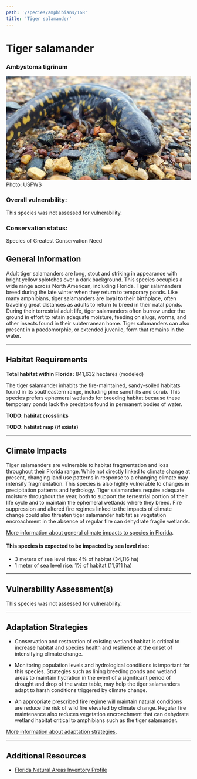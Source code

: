 ```yaml
---
path: '/species/amphibians/168'
title: 'Tiger salamander'
---
```


# Tiger salamander

### Ambystoma tigrinum

<div id="TopSection">

<div class="header-photo"><img src="168.jpg" alt="Photo for Tiger salamander"/>
<figcaption>Photo: USFWS</figcaption></div>

<div>

### Overall vulnerability:

This species was not assessed for vulnerability.

### Conservation status:

Species of Greatest Conservation Need

</div>
</div>

## General Information

Adult tiger salamanders are long, stout and striking in appearance with bright yellow splotches over a dark background.  This species occupies a wide range across North American, including Florida.  Tiger salamanders breed during the late winter when they return to temporary ponds.  Like many amphibians, tiger salamanders are loyal to their birthplace, often traveling great distances as adults to return to breed in their natal ponds.  During their terrestrial adult life, tiger salamanders often burrow under the ground in effort to retain adequate moisture, feeding on slugs, worms, and other insects found in their subterranean home.  Tiger salamanders can also present in a paedomorphic, or extended juvenile, form that remains in the water.

<hr />

## Habitat Requirements

**Total habitat within Florida:** 841,632 hectares (modeled)

The tiger salamander inhabits the fire-maintained, sandy-soiled habitats found in its southeastern range, including pine sandhills and scrub.  This species prefers ephemeral wetlands for breeding habitat because these temporary ponds lack the predators found in permanent bodies of water.

**TODO: habitat crosslinks**

**TODO: habitat map (if exists)**

<hr />

## Climate Impacts

Tiger salamanders are vulnerable to habitat fragmentation and loss throughout their Florida range.  While not directly linked to climate change at present, changing land use patterns in response to a changing climate may intensify fragmentation.  This species is also highly vulnerable to changes in precipitation patterns and hydrology.  Tiger salamanders require adequate moisture throughout the year, both to support the terrestrial portion of their life cycle and to maintain the ephemeral wetlands where they breed.  Fire suppression and altered fire regimes linked to the impacts of climate change could also threaten tiger salamander habitat as vegetation encroachment in the absence of regular fire can dehydrate fragile wetlands.

[More information about general climate impacts to species in Florida](/impacts/species).


#### This species is expected to be impacted by sea level rise:

- 3 meters of sea level rise: 4% of habitat (34,116 ha)
- 1 meter of sea level rise: 1% of habitat (11,611 ha)
    

<hr />

## Vulnerability Assessment(s)

This species was not assessed for vulnerability.

<hr />

## Adaptation Strategies

- Conservation and restoration of existing wetland habitat is critical to increase habitat and species health and resilience at the onset of intensifying climate change.

- Monitoring population levels and hydrological conditions is important for this species.  Strategies such as lining breeding ponds and wetland areas to maintain hydration in the event of a significant period of drought and drop of the water table, may help the tiger salamanders adapt to harsh conditions triggered by climate change.

- An appropriate prescribed fire regime will maintain natural conditions are reduce the risk of wild fire elevated by climate change.  Regular fire maintenance also reduces vegetation encroachment that can dehydrate wetland habitat critical to amphibians such as the tiger salamander.

[More information about adaptation strategies](/strategies).

<hr />


## Additional Resources

- [Florida Natural Areas Inventory Profile](http://www.fnai.org/FieldGuide/pdf/Ambystoma_tigrinum.pdf)
